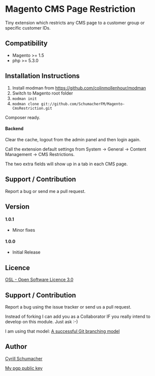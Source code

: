 Magento CMS Page Restriction
============================

Tiny extension which restricts any CMS page to a customer group or specific customer IDs.


Compatibility
-------------
- Magento >= 1.5
- php >= 5.3.0


Installation Instructions
-------------------------
1. Install modman from https://github.com/colinmollenhour/modman
2. Switch to Magento root folder
3. `modman init`
4. `modman clone git://github.com/SchumacherFM/Magento-CmsRestriction.git`

Composer ready.

#### Backend

Clear the cache, logout from the admin panel and then login again.

Call the extension default settings from System -> General -> Content Management -> CMS Restrictions.

The two extra fields will show up in a tab in each CMS page.


Support / Contribution
----------------------

Report a bug or send me a pull request.

Version
-------

#### 1.0.1

- Minor fixes

#### 1.0.0

- Initial Release

Licence
-------

[OSL - Open Software Licence 3.0](http://opensource.org/licenses/osl-3.0.php)

Support / Contribution
----------------------

Report a bug using the issue tracker or send us a pull request.

Instead of forking I can add you as a Collaborator IF you really intend to develop on this module. Just ask :-)

I am using that model: [A successful Git branching model](http://nvie.com/posts/a-successful-git-branching-model/)

Author
------

[Cyrill Schumacher](https://github.com/SchumacherFM)

[My pgp public key](http://www.schumacher.fm/cyrill.asc)
